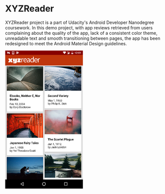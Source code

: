 # XYZReader
XYZReader project is a part of Udacity's Android Developer Nanodegree coursework. In this demo project, with app reviews retrieved from users complaining about the quality of the app, lack of a consistent color theme, unreadable text and smooth transitioning between pages, the app has been redesigned to meet the Android Material Design guidelines.

<img src="images/xyzReaderImage.png">
